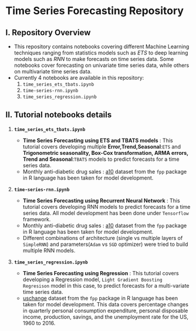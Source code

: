 # Time Series Forecasting Repository

## I. Repository Overview
- This repository contains notebooks covering different Machine Learning techniques ranging from statistics models such as *ETS* to deep learning models such as *RNN* to make forecasts on time series data. Some notebooks cover forecasting on univariate time series data, while others on multivariate time series data.
- Currently 4 notebooks are available in this repository:
  1. `time_series_ets_tbats.ipynb`
  2. `time-series-rnn.ipynb`
  3. `time_series_regression.ipynb`

## II. Tutorial notebooks details
1. **`time_series_ets_tbats.ipynb`**
   - **Time Series Forecasting using ETS and TBATS models** : This tutorial covers developing multiple **Error,Trend,Seasonal**:`ETS` and **Trigonometric seasonality, Box-Cox transformation, ARMA errors, Trend and Seasonal**:`TBATS` models to predict forecasts for a time series data.
   - Monthly anti-diabetic drug sales : [a10](https://rdrr.io/cran/fpp/man/a10.html) dataset from the `fpp` package in R language has been taken for model development.

2. **`time-series-rnn.ipynb`**
   - **Time Series Forecasting using Recurrent Neural Network** : This tutorial covers developing RNN models to predict forecasts for a time series data. All model development has been done under `Tensorflow` framework.
   - Monthly anti-diabetic drug sales : [a10](https://rdrr.io/cran/fpp/man/a10.html) dataset from the `fpp` package in R language has been taken for model development.
   - Different combinations of architecture (single vs multiple layers of `SimpleRNN`) and parameters(`Adam` vs `SGD` optimizer) were tried to build multiple RNN models.

3. **`time_series_regression.ipynb`**
   - **Time Series Forecasting using Regression** : This tutorial covers developing a Regression model, `Light Gradient Boosting Regresison` model in this case, to predict forecasts for a multi-variate time series data.
   - [uschange](https://rdrr.io/github/robjhyndman/fpp/man/uschange.html) dataset from the `fpp` package in R language has been taken for model development. This data covers percentage changes in quarterly personal consumption expenditure, personal disposable income, production, savings, and the unemployment rate for the US, 1960 to 2016.
